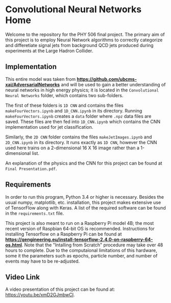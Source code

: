 # Convolutional Neural Networks Home

Welcome to the repository for the PHY 506 final project. The primary aim of this project is to employ Neural Network algorithms to correctly categorize and differetiate signal jets from background QCD jets produced during experiments at the Large Hadron Collider.

## Implementation

This entire model was taken from **https://github.com/ubcms-xai/AdversarialNetworks** and will be used to gain a better understanding of neural networks in high energy physics; it is located in the ```Convolutional Neural Networks``` folder, which contains two sub-folders.

The first of these folders is ```1D CNN``` and contains the files ```makeFourVectors.ipynb``` and ```1D_CNN.ipynb``` in its directory. Running ```makeFourVectors.ipynb``` creates a ```data``` folder where ```.npz``` data files are saved. These files are then fed into ```1D_CNN.ipynb``` which contains the CNN implementation used for jet classification.   

Similarly, the ```2D CNN``` folder contains the files ```makeJetImages.ipynb``` and ```2D_CNN.ipynb``` in its directory. It runs exactly as ```1D CNN```, however the CNN used here trains on a 2-dimensional 16 X 16 image rather than a 1-dimensional list.

An explanation of the physics and the CNN for this project can be found at ```Final Presentation.pdf```.  

## Requirements

In order to run this program, Python 3.4 or higher is necessary. Besides the usual numpy, matplotlib, etc. installation, this project makes extensive use of TensorFlow along with Keras. A list of the required software can be found in the ```requirements.txt``` file.

This project is also meant to run on a Raspberry Pi model 4B; the most recent version of Raspbian 64-bit OS is recommended. Instructions for installing Tensorflow on a Raspberry Pi can be found at **https://qengineering.eu/install-tensorflow-2.4.0-on-raspberry-64-os.html**. Note that the "Intalling from Scratch" procedure may take over 48 hours to complete. Due to the computaional limitations of this hardware, some it the parameters such as epochs, particle number, and number of events may have to be re-adjusted. 

## Video Link

A video presentation of this project can be found at: https://youtu.be/xmD2GJmbwCI.
